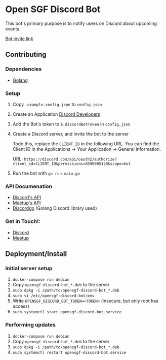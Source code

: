 # Open SGF Discord Bot
This bot's primary purpose is to notify users on Discord about upcoming
events.

[Bot invite link](https://discord.com/api/oauth2/authorize?client_id=945072391950831656&permissions=8590085120&scope=bot)

## Contributing

### Dependencies
- [Golang](https://go.dev/)

### Setup
1. Copy `.example.config.json` to `config.json`
2. Create an Application [Discord Developers](https://discord.com/developers/applications)
3. Add the Bot's token to `$.discordBotToken` in `config.json`
4. Create a Discord server, and invite the bot to the server

    Todo this, replace the `CLIENT_ID` in the following URL. You can find the
    Client ID in the Applications -> Your Application -> General Information.

    URL: `https://discord.com/api/oauth2/authorize?client_id=CLIENT_ID&permissions=8590085120&scope=bot`

5. Run the bot with `go run main.go`

### API Documenation
- [Discord's API](https://discord.com/developers/docs/intro)
- [Meetup's API](https://www.meetup.com/api/general/)
- [Discordgo](https://github.com/bwmarrin/discordgo) (Golang Discord library used)

### Get in Touch!:
- [Discord](https://discord.gg/jFD8dZP)
- [Meetup](https://www.meetup.com/open-sgf)

## Deployment/Install

### Initial server setup

1. `docker-compose run debian`
2. Copy `opensgf-discord-bot_*.deb` to the server
4. `sudo dpkg -i /path/to/opensgf-discord-bot_*.deb`
5. `sudo vi /etc/opensgf-discord-bot/env`
6. Write `OPENSGF_DISCORD_BOT_TOKEN=<TOKEN>` (insecure, but only root has access)
7. `sudo systemctl start opensgf-discord-bot.service`

### Performing updates

1. `docker-compose run debian`
2. Copy `opensgf-discord-bot_*.deb` to the server
3. `sudo dpkg -i /path/to/opensgf-discord-bot_*.deb`
4. `sudo systemctl restart opensgf-discord-bot.service`
